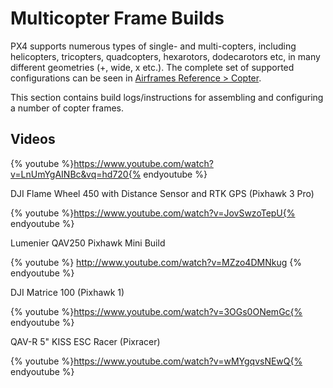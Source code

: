 # Multicopter Frame Builds

PX4 supports numerous types of single- and multi-copters, including helicopters, tricopters, quadcopters, hexarotors, dodecarotors etc, in many different geometries (+, wide, x etc.). The complete set of supported configurations can be seen in [Airframes Reference > Copter](../airframes/airframe_reference.md#copter).

This section contains build logs/instructions for assembling and configuring a number of copter frames.

## Videos

{% youtube %}https://www.youtube.com/watch?v=LnUmYgAINBc&vq=hd720{% endyoutube %}


DJI Flame Wheel 450 with Distance Sensor and RTK GPS (Pixhawk 3 Pro)

{% youtube %}https://www.youtube.com/watch?v=JovSwzoTepU{% endyoutube %}

Lumenier QAV250 Pixhawk Mini Build

{% youtube %}
http://www.youtube.com/watch?v=MZzo4DMNkug
{% endyoutube %}

DJI Matrice 100 (Pixhawk 1)

{% youtube %}https://www.youtube.com/watch?v=3OGs0ONemGc{% endyoutube %}

QAV-R 5" KISS ESC Racer (Pixracer)

{% youtube %}https://www.youtube.com/watch?v=wMYgqvsNEwQ{% endyoutube %}